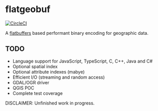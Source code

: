 # flatgeobuf

[![CircleCI](https://circleci.com/gh/bjornharrtell/flatgeobuf.svg?style=svg)](https://circleci.com/gh/bjornharrtell/flatgeobuf)

A [flatbuffers](http://google.github.io/flatbuffers/) based performant binary encoding for geographic data.

## TODO

* Language support for JavaScript, TypeScript, C, C++, Java and C#
* Optional spatial index
* Optional attribute indexes (mabye)
* Efficient I/O (streaming and random access)
* GDAL/OGR driver
* QGIS POC
* Complete test coverage

DISCLAIMER: Unfinished work in progress.
